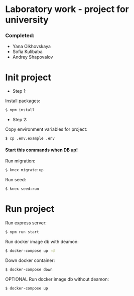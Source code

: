 # Laboratory work - project for university 

### Completed:

* Yana Olkhovskaya
* Sofia Kulibaba
* Andrey Shapovalov

# Init project 

* Step 1:

Install packages:

```bash
$ npm install
```

* Step 2:

Copy environment variables for project:

```bash
$ cp .env.example .env
```


#### Start this commands when DB up!
Run migration:
```bash
$ knex migrate:up
```
Run seed:
```bash
$ knex seed:run
```

# Run project

Run express server:

```bash
$ npm run start
```

Run docker image db with deamon:

```bash
$ docker-compose up -d
```
Down docker container: 

```bash
$ docker-compose down
```

OPTIONAL
Run docker image db without deamon:

```bash
$ docker-compose up
```